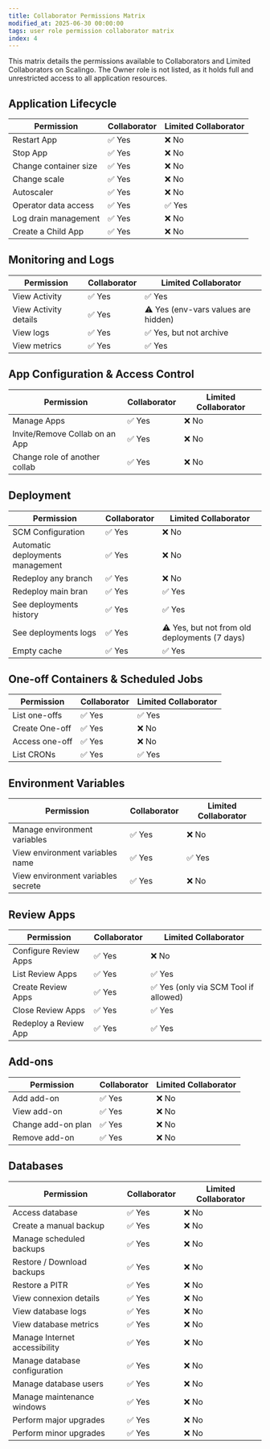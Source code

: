 ```yaml
---
title: Collaborator Permissions Matrix
modified_at: 2025-06-30 00:00:00
tags: user role permission collaborator matrix
index: 4
---
```


This matrix details the permissions available to Collaborators and Limited Collaborators on Scalingo.
The Owner role is not listed, as it holds full and unrestricted access to all application resources.

## Application Lifecycle

| Permission | Collaborator | Limited Collaborator |
|---|---|---|
| Restart App | ✅ Yes | ❌ No |
| Stop App | ✅ Yes | ❌ No |
| Change container size | ✅ Yes | ❌ No |
| Change scale | ✅ Yes | ❌ No |
| Autoscaler | ✅ Yes | ❌ No |
| Operator data access | ✅ Yes | ✅ Yes |
| Log drain management | ✅ Yes | ❌ No |
| Create a Child App | ✅ Yes | ❌ No |


## Monitoring and Logs

| Permission | Collaborator | Limited Collaborator |
|---|---|---|
| View Activity | ✅ Yes | ✅ Yes |
| View Activity details | ✅ Yes | ⚠️ Yes (env-vars values are hidden) |
| View logs | ✅ Yes | ✅ Yes, but not archive |
| View metrics | ✅ Yes | ✅ Yes |


## App Configuration & Access Control

| Permission | Collaborator | Limited Collaborator |
|---|---|---|
| Manage Apps | ✅ Yes | ❌ No |
| Invite/Remove Collab on an App | ✅ Yes | ❌ No |
| Change role of another collab | ✅ Yes | ❌ No |


## Deployment

| Permission | Collaborator | Limited Collaborator |
|---|---|---|
| SCM Configuration | ✅ Yes | ❌ No |
| Automatic deployments management | ✅ Yes | ❌ No |
| Redeploy any branch | ✅ Yes | ❌ No |
| Redeploy main bran | ✅ Yes | ✅ Yes |
| See deployments history | ✅ Yes | ✅ Yes |
| See deployments logs | ✅ Yes | ⚠️ Yes, but not from old deployments (7 days) |
| Empty cache | ✅ Yes | ✅ Yes |


## One-off Containers & Scheduled Jobs

| Permission | Collaborator | Limited Collaborator |
|---|---|---|
| List one-offs | ✅ Yes | ✅ Yes |
| Create One-off | ✅ Yes | ❌ No |
| Access one-off | ✅ Yes | ❌ No |
| List CRONs | ✅ Yes | ✅ Yes |


## Environment Variables

| Permission | Collaborator | Limited Collaborator |
|---|---|---|
| Manage environment variables | ✅ Yes | ❌ No |
| View environment variables name | ✅ Yes | ✅ Yes |
| View environment variables secrete | ✅ Yes | ❌ No |


## Review Apps

| Permission | Collaborator | Limited Collaborator |
|---|---|---|
| Configure Review Apps | ✅ Yes | ❌ No |
| List Review Apps | ✅ Yes | ✅ Yes |
| Create Review Apps | ✅ Yes | ✅ Yes (only via SCM Tool if allowed) |
| Close Review Apps | ✅ Yes | ✅ Yes |
| Redeploy a Review App | ✅ Yes | ✅ Yes |


## Add-ons

| Permission | Collaborator | Limited Collaborator |
|---|---|---|
| Add add-on | ✅ Yes | ❌ No |
| View add-on | ✅ Yes | ❌ No |
| Change add-on plan | ✅ Yes | ❌ No |
| Remove add-on | ✅ Yes | ❌ No |


## Databases

| Permission | Collaborator | Limited Collaborator |
|---|---|---|
| Access database | ✅ Yes | ❌ No |
| Create a manual backup | ✅ Yes | ❌ No |
| Manage scheduled backups | ✅ Yes | ❌ No |
| Restore / Download backups | ✅ Yes | ❌ No |
| Restore a PITR | ✅ Yes | ❌ No |
| View connexion details | ✅ Yes | ❌ No |
| View database logs | ✅ Yes | ❌ No |
| View database metrics | ✅ Yes | ❌ No |
| Manage Internet accessibility | ✅ Yes | ❌ No |
| Manage database configuration | ✅ Yes | ❌ No |
| Manage database users | ✅ Yes | ❌ No |
| Manage maintenance windows | ✅ Yes | ❌ No |
| Perform major upgrades | ✅ Yes | ❌ No |
| Perform minor upgrades | ✅ Yes | ❌ No |
